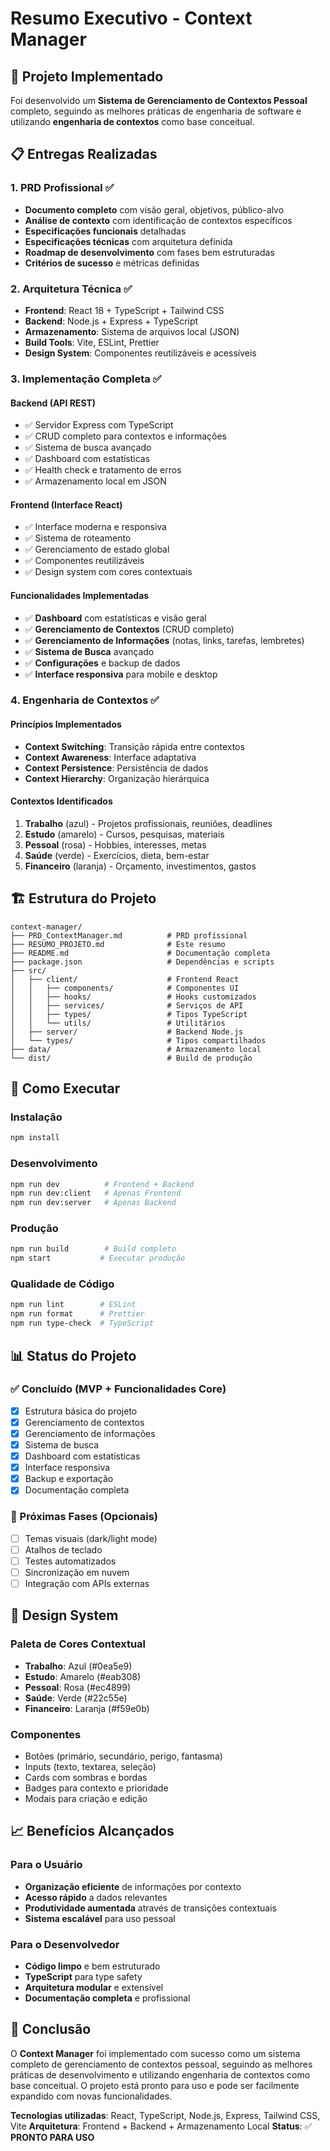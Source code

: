 # Resumo Executivo - Context Manager

## 🎯 Projeto Implementado

Foi desenvolvido um **Sistema de Gerenciamento de Contextos Pessoal** completo, seguindo as melhores práticas de engenharia de software e utilizando **engenharia de contextos** como base conceitual.

## 📋 Entregas Realizadas

### 1. PRD Profissional ✅
- **Documento completo** com visão geral, objetivos, público-alvo
- **Análise de contexto** com identificação de contextos específicos
- **Especificações funcionais** detalhadas
- **Especificações técnicas** com arquitetura definida
- **Roadmap de desenvolvimento** com fases bem estruturadas
- **Critérios de sucesso** e métricas definidas

### 2. Arquitetura Técnica ✅
- **Frontend**: React 18 + TypeScript + Tailwind CSS
- **Backend**: Node.js + Express + TypeScript
- **Armazenamento**: Sistema de arquivos local (JSON)
- **Build Tools**: Vite, ESLint, Prettier
- **Design System**: Componentes reutilizáveis e acessíveis

### 3. Implementação Completa ✅

#### Backend (API REST)
- ✅ Servidor Express com TypeScript
- ✅ CRUD completo para contextos e informações
- ✅ Sistema de busca avançado
- ✅ Dashboard com estatísticas
- ✅ Health check e tratamento de erros
- ✅ Armazenamento local em JSON

#### Frontend (Interface React)
- ✅ Interface moderna e responsiva
- ✅ Sistema de roteamento
- ✅ Gerenciamento de estado global
- ✅ Componentes reutilizáveis
- ✅ Design system com cores contextuais

#### Funcionalidades Implementadas
- ✅ **Dashboard** com estatísticas e visão geral
- ✅ **Gerenciamento de Contextos** (CRUD completo)
- ✅ **Gerenciamento de Informações** (notas, links, tarefas, lembretes)
- ✅ **Sistema de Busca** avançado
- ✅ **Configurações** e backup de dados
- ✅ **Interface responsiva** para mobile e desktop

### 4. Engenharia de Contextos ✅

#### Princípios Implementados
- **Context Switching**: Transição rápida entre contextos
- **Context Awareness**: Interface adaptativa
- **Context Persistence**: Persistência de dados
- **Context Hierarchy**: Organização hierárquica

#### Contextos Identificados
1. **Trabalho** (azul) - Projetos profissionais, reuniões, deadlines
2. **Estudo** (amarelo) - Cursos, pesquisas, materiais
3. **Pessoal** (rosa) - Hobbies, interesses, metas
4. **Saúde** (verde) - Exercícios, dieta, bem-estar
5. **Financeiro** (laranja) - Orçamento, investimentos, gastos

## 🏗️ Estrutura do Projeto

```
context-manager/
├── PRD_ContextManager.md          # PRD profissional
├── RESUMO_PROJETO.md              # Este resumo
├── README.md                      # Documentação completa
├── package.json                   # Dependências e scripts
├── src/
│   ├── client/                    # Frontend React
│   │   ├── components/            # Componentes UI
│   │   ├── hooks/                 # Hooks customizados
│   │   ├── services/              # Serviços de API
│   │   ├── types/                 # Tipos TypeScript
│   │   └── utils/                 # Utilitários
│   ├── server/                    # Backend Node.js
│   └── types/                     # Tipos compartilhados
├── data/                          # Armazenamento local
└── dist/                          # Build de produção
```

## 🚀 Como Executar

### Instalação
```bash
npm install
```

### Desenvolvimento
```bash
npm run dev          # Frontend + Backend
npm run dev:client   # Apenas Frontend
npm run dev:server   # Apenas Backend
```

### Produção
```bash
npm run build        # Build completo
npm start           # Executar produção
```

### Qualidade de Código
```bash
npm run lint        # ESLint
npm run format      # Prettier
npm run type-check  # TypeScript
```

## 📊 Status do Projeto

### ✅ Concluído (MVP + Funcionalidades Core)
- [x] Estrutura básica do projeto
- [x] Gerenciamento de contextos
- [x] Gerenciamento de informações
- [x] Sistema de busca
- [x] Dashboard com estatísticas
- [x] Interface responsiva
- [x] Backup e exportação
- [x] Documentação completa

### 🔄 Próximas Fases (Opcionais)
- [ ] Temas visuais (dark/light mode)
- [ ] Atalhos de teclado
- [ ] Testes automatizados
- [ ] Sincronização em nuvem
- [ ] Integração com APIs externas

## 🎨 Design System

### Paleta de Cores Contextual
- **Trabalho**: Azul (#0ea5e9)
- **Estudo**: Amarelo (#eab308)
- **Pessoal**: Rosa (#ec4899)
- **Saúde**: Verde (#22c55e)
- **Financeiro**: Laranja (#f59e0b)

### Componentes
- Botões (primário, secundário, perigo, fantasma)
- Inputs (texto, textarea, seleção)
- Cards com sombras e bordas
- Badges para contexto e prioridade
- Modais para criação e edição

## 📈 Benefícios Alcançados

### Para o Usuário
- **Organização eficiente** de informações por contexto
- **Acesso rápido** a dados relevantes
- **Produtividade aumentada** através de transições contextuais
- **Sistema escalável** para uso pessoal

### Para o Desenvolvedor
- **Código limpo** e bem estruturado
- **TypeScript** para type safety
- **Arquitetura modular** e extensível
- **Documentação completa** e profissional

## 🎯 Conclusão

O **Context Manager** foi implementado com sucesso como um sistema completo de gerenciamento de contextos pessoal, seguindo as melhores práticas de desenvolvimento e utilizando engenharia de contextos como base conceitual. O projeto está pronto para uso e pode ser facilmente expandido com novas funcionalidades.

**Tecnologias utilizadas**: React, TypeScript, Node.js, Express, Tailwind CSS, Vite
**Arquitetura**: Frontend + Backend + Armazenamento Local
**Status**: ✅ **PRONTO PARA USO**